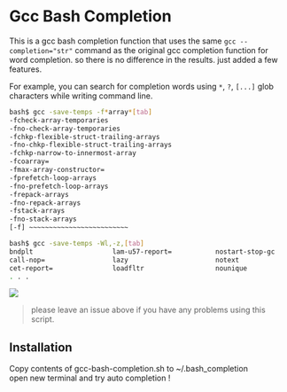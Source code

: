 # Gcc Bash Completion

This is a gcc bash completion function that uses the same `gcc --completion="str"` 
command as the original gcc completion function for word completion.
so there is no difference in the results.
just added a few features.

For example, you can search for completion words using `*`, `?`, `[...]` glob characters
while writing command line.

```sh
bash$ gcc -save-temps -f*array*[tab]
-fcheck-array-temporaries
-fno-check-array-temporaries
-fchkp-flexible-struct-trailing-arrays
-fno-chkp-flexible-struct-trailing-arrays
-fchkp-narrow-to-innermost-array
-fcoarray=
-fmax-array-constructor=
-fprefetch-loop-arrays
-fno-prefetch-loop-arrays
-frepack-arrays
-fno-repack-arrays
-fstack-arrays
-fno-stack-arrays
[-f] ~~~~~~~~~~~~~~~~~~~~~~~~~

bash$ gcc -save-temps -Wl,-z,[tab]
bndplt                    lam-u57-report=           nostart-stop-gc
call-nop=                 lazy                      notext
cet-report=               loadfltr                  nounique
. . .
```

[![](https://mug896.github.io/img/gcc-bash-completion.png)](https://mug896.github.io/img/gcc-bash-completion.mp4)

> please leave an issue above if you have any problems using this script.

## Installation

Copy contents of gcc-bash-completion.sh to ~/.bash_completion  
open new terminal and try auto completion !


